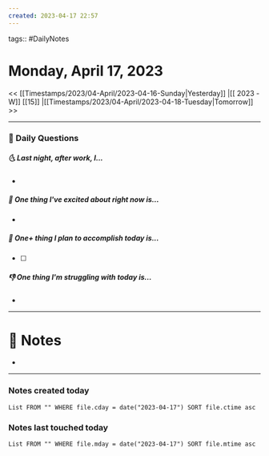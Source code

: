 ```yaml
---
created: 2023-04-17 22:57
---
```

tags:: #DailyNotes

# Monday, April 17, 2023

<< [[Timestamps/2023/04-April/2023-04-16-Sunday|Yesterday]] |[[ 2023 -W]] [[15]]  |[[Timestamps/2023/04-April/2023-04-18-Tuesday|Tomorrow]] >>

---
### 📅 Daily Questions
##### 🌜 Last night, after work, I...
- 

##### 🙌 One thing I've excited about right now is...
- 

##### 🚀 One+ thing I plan to accomplish today is...
- [ ] 

##### 👎 One thing I'm struggling with today is...
- 

---
# 📝 Notes
- 

---
### Notes created today
```dataview
List FROM "" WHERE file.cday = date("2023-04-17") SORT file.ctime asc
```

### Notes last touched today
```dataview
List FROM "" WHERE file.mday = date("2023-04-17") SORT file.mtime asc
```